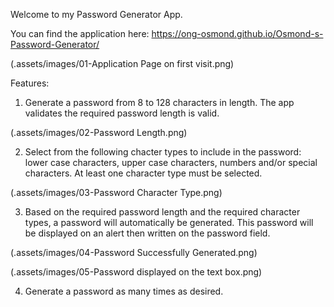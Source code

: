 Welcome to my Password Generator App.

You can find the application here: https://ong-osmond.github.io/Osmond-s-Password-Generator/

(.assets/images/01-Application Page on first visit.png)

Features:

1. Generate a password from 8 to 128 characters in length. The app validates the required password length is valid.

(.assets/images/02-Password Length.png)

2. Select from the following chacter types to include in the password: lower case characters, upper case characters, numbers and/or special characters. At least one character type must be selected.

(.assets/images/03-Password Character Type.png)

3. Based on the required password length and the required character types, a password will automatically be generated. This password will be displayed on an alert then written on the password field.

(.assets/images/04-Password Successfully Generated.png)

(.assets/images/05-Password displayed on the text box.png)

4. Generate a password as many times as desired.
